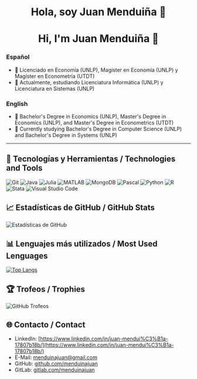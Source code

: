 <h1 align="center">Hola, soy Juan Menduiña 👋</h1>
<h1 align="center">Hi, I'm Juan Menduiña 👋</h1>

### Español
- 🔭 Licenciado en Economía (UNLP), Magíster en Economía (UNLP) y Magíster en Econometría (UTDT)
- 🌱 Actualmente, estudiando Licenciatura Informática (UNLP) y Licenciatura en Sistemas (UNLP)

### English
- 🔭 Bachelor's Degree in Economics (UNLP), Master's Degree in Economics (UNLP), and Master's Degree in Econometrics (UTDT)
- 🌱 Currently studying Bachelor's Degree in Computer Science (UNLP) and Bachelor's Degree in Systems (UNLP)

---

## 🚀 Tecnologías y Herramientas / Technologies and Tools
![Git](https://img.shields.io/badge/Git-F05032?style=flat-square&logo=git&logoColor=white) ![Java](https://img.shields.io/badge/Java-007396?style=flat-square&logo=java&logoColor=white) ![Julia](https://img.shields.io/badge/Julia-9558B2?style=flat-square&logo=julia&logoColor=white) ![MATLAB](https://img.shields.io/badge/MATLAB-0076A8?style=flat-square&logo=mathworks&logoColor=white) ![MongoDB](https://img.shields.io/badge/MongoDB-47A248?style=flat-square&logo=mongodb&logoColor=white) ![Pascal](https://img.shields.io/badge/Pascal-00599C?style=flat-square&logo=pascal&logoColor=white) ![Python](https://img.shields.io/badge/Python-3776AB?style=flat-square&logo=python&logoColor=white) ![R](https://img.shields.io/badge/R-276DC3?style=flat-square&logo=r&logoColor=white) ![Stata](https://img.shields.io/badge/Stata-1A558F?style=flat-square&logo=stata&logoColor=white) ![Visual Studio Code](https://img.shields.io/badge/Visual%20Studio%20Code-007ACC?style=flat-square&logo=visual-studio-code&logoColor=white)

## 📈 Estadísticas de GitHub / GitHub Stats
![Estadísticas de GitHub](https://github-readme-stats.vercel.app/api?username=menduinajuan&show_icons=true&theme=radical)

## 📊 Lenguajes más utilizados / Most Used Lenguages
[![Top Langs](https://github-readme-stats.vercel.app/api/top-langs/?username=menduinajuan&layout=compact&theme=radical)](https://github.com/anuraghazra/github-readme-stats)

## 🏆 Trofeos / Trophies
![GitHub Trofeos](https://github-profile-trophy.vercel.app/?username=menduinajuan&theme=monokai)

## 🌐 Contacto / Contact
- LinkedIn: [https://www.linkedin.com/in/juan-mendui%C3%B1a-17807b18b/](https://www.linkedin.com/in/juan-mendui%C3%B1a-17807b18b/)
- E-Mail: [menduinajuan@gmail.com](mailto:menduinajuan@gmail.com)
- GitHub: [github.com/menduinajuan](https://github.com/menduinajuan)
- GitLab: [gitlab.com/menduinajuan](https://gitlab.com/menduinajuan)